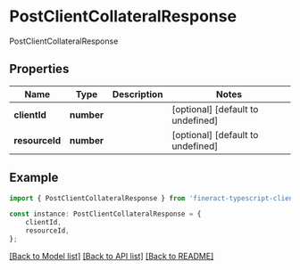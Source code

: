 # PostClientCollateralResponse

PostClientCollateralResponse

## Properties

Name | Type | Description | Notes
------------ | ------------- | ------------- | -------------
**clientId** | **number** |  | [optional] [default to undefined]
**resourceId** | **number** |  | [optional] [default to undefined]

## Example

```typescript
import { PostClientCollateralResponse } from 'fineract-typescript-client';

const instance: PostClientCollateralResponse = {
    clientId,
    resourceId,
};
```

[[Back to Model list]](../README.md#documentation-for-models) [[Back to API list]](../README.md#documentation-for-api-endpoints) [[Back to README]](../README.md)

